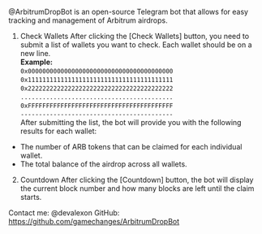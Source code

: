 @ArbitrumDropBot is an open-source Telegram bot that allows for easy tracking and management of Arbitrum airdrops.

1. Check Wallets
After clicking the [Check Wallets] button, you need to submit a list of wallets you want to check. Each wallet should be on a new line.<br>
**Example:**<br>
``0x0000000000000000000000000000000000000000``<br>
``0x1111111111111111111111111111111111111111``<br>
``0x2222222222222222222222222222222222222222``<br>
``..........................................``<br>
``0xFFFFFFFFFFFFFFFFFFFFFFFFFFFFFFFFFFFFFFFF``<br>
``------------------------------------------``<br>
After submitting the list, the bot will provide you with the following results for each wallet:
- The number of ARB tokens that can be claimed for each individual wallet.
- The total balance of the airdrop across all wallets.

2. Countdown
After clicking the [Countdown] button, the bot will display the current block number and how many blocks are left until the claim starts.

Contact me: @devalexon
GitHub: https://github.com/gamechanges/ArbitrumDropBot
